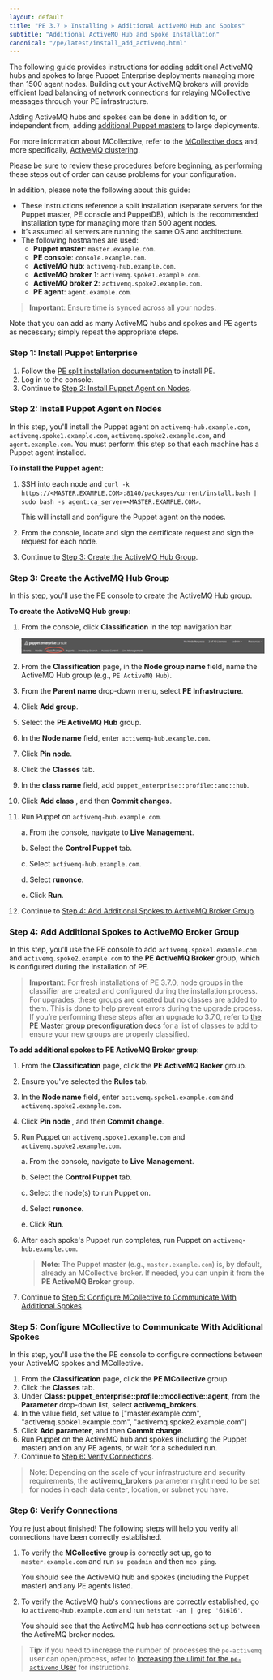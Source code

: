 ```yaml
---
layout: default
title: "PE 3.7 » Installing » Additional ActiveMQ Hub and Spokes"
subtitle: "Additional ActiveMQ Hub and Spoke Installation"
canonical: "/pe/latest/install_add_activemq.html"
---
```


The following guide provides instructions for adding additional ActiveMQ hubs and spokes to large Puppet Enterprise deployments managing more than 1500 agent nodes. Building out your ActiveMQ brokers will provide efficient load balancing of network connections for relaying MCollective messages through your PE infrastructure.

Adding ActiveMQ hubs and spokes can be done in addition to, or independent from, adding [additional Puppet masters](./install_multimaster.html) to large deployments.

For more information about MCollective, refer to the [MCollective docs](/mcollective/index.html) and, more specifically, [ActiveMQ clustering](/mcollective/reference/integration/activemq_clusters.html#activemq-clustering).
 
Please be sure to review these procedures before beginning, as performing these steps out of order can cause problems for your configuration. 

In addition, please note the following about this guide:

- These instructions reference a split installation (separate servers for the Puppet master, PE console and PuppetDB), which is the recommended installation type for managing more than 500 agent nodes.
- It’s assumed all servers are running the same OS and architecture.
- The following hostnames are used:
   - **Puppet master**: `master.example.com`.
   - **PE console**: `console.example.com`.
   - **ActiveMQ hub**: `activemq-hub.example.com`.
   - **ActiveMQ broker 1**: `activemq.spoke1.example.com`.
   - **ActiveMQ broker 2**: `activemq.spoke2.example.com`.
   - **PE agent**: `agent.example.com`.

> **Important**: Ensure time is synced across all your nodes. 

Note that you can add as many ActiveMQ hubs and spokes and PE agents as necessary; simply repeat the appropriate steps. 

### Step 1: Install Puppet Enterprise

1. Follow the [PE split installation documentation](./install_pe_split.html) to install PE.
2. Log in to the console. 
3. Continue to [Step 2: Install Puppet Agent on Nodes](#step-2-install-puppet-agent-on-nodes).


### Step 2: Install Puppet Agent on Nodes

In this step, you'll install the Puppet agent on `activemq-hub.example.com`, `activemq.spoke1.example.com`, `activemq.spoke2.example.com`, and `agent.example.com`. You must perform this step so that each machine has a Puppet agent installed. 

**To install the Puppet agent**:

1. SSH into each node and `curl -k https://<MASTER.EXAMPLE.COM>:8140/packages/current/install.bash | sudo bash -s agent:ca_server=<MASTER.EXAMPLE.COM>`.

   This will install and configure the Puppet agent on the nodes.

2. From the console, locate and sign the certificate request and sign the request for each node. 

3. Continue to [Step 3: Create the ActiveMQ Hub Group](#step-3-create-the-activemq-hub-group). 

### Step 3: Create the ActiveMQ Hub Group 

In this step, you'll use the PE console to create the ActiveMQ Hub group.

[classification_selector]: ./images/quick/classification_selector.png

**To create the ActiveMQ Hub group**:

1. From the console, click __Classification__ in the top navigation bar.

   ![classification selection][classification_selector]
   
2. From the __Classification__ page, in the **Node group name** field, name the ActiveMQ Hub group (e.g., `PE ActiveMQ Hub`). 
3. From the __Parent name__ drop-down menu, select **PE Infrastructure**.
4. Click __Add group__.
5. Select the __PE ActiveMQ Hub__ group.
6. In the __Node name__ field, enter `activemq-hub.example.com`.
7. Click __Pin node__.
8. Click the __Classes__ tab.
9. In the __class name__ field, add `puppet_enterprise::profile::amq::hub`.
10. Click __Add class__ , and then __Commit changes__. 
11. Run Puppet on `activemq-hub.example.com`.

    a. From the console, navigate to __Live Management__.
   
    b. Select the __Control Puppet__ tab.
   
    c. Select `activemq-hub.example.com`.
   
    d. Select __runonce__.
   
    e. Click __Run__.

12. Continue to [Step 4: Add Additional Spokes to ActiveMQ Broker Group](#step-4-add-additional-spokes-to-activemq-broker-group). 

### Step 4: Add Additional Spokes to ActiveMQ Broker Group

In this step, you'll use the PE console to add `activemq.spoke1.example.com` and `activemq.spoke2.example.com` to the __PE ActiveMQ Broker__ group, which is configured during the installation of PE.

> **Important**: For fresh installations of PE 3.7.0, node groups in the classifier are created and configured during the installation process. For upgrades, these groups are created but no classes are added to them. This is done to help prevent errors during the upgrade process. If you’re performing these steps after an upgrade to 3.7.0, refer to [the PE Master group preconfiguration docs](./console_classes_groups_preconfigured_groups.html#the-pe-master-group) for a list of classes to add to ensure your new groups are properly classified.

**To add additional spokes to __PE ActiveMQ Broker__ group**:  

1. From the __Classification__ page, click the __PE ActiveMQ Broker__ group.
2. Ensure you've selected the __Rules__ tab.
3. In the __Node name__ field, enter `activemq.spoke1.example.com` and `activemq.spoke2.example.com`. 
4. Click __Pin node__ , and then __Commit change__.
5. Run Puppet on `activemq.spoke1.example.com` and `activemq.spoke2.example.com`.

   a. From the console, navigate to __Live Management__.
   
   b. Select the __Control Puppet__ tab.
   
   c. Select the node(s) to run Puppet on.
   
   d. Select __runonce__.
   
   e. Click __Run__.

6. After each spoke's Puppet run completes, run Puppet on `activemq-hub.example.com`.

   > **Note**: The Puppet master (e.g., `master.example.com`) is, by default, already an MCollective broker. If needed, you can unpin it from the __PE ActiveMQ Broker__ group. 
   
7. Continue to [Step 5: Configure MCollective to Communicate With Additional Spokes](#step-5-configure-mcollective-to-communicate-with-additional-spokes).

### Step 5: Configure MCollective to Communicate With Additional Spokes

In this step, you'll use the the PE console to configure connections between your ActiveMQ spokes and MCollective. 

1. From the __Classification__ page, click the __PE MCollective__ group. 
2. Click the __Classes__ tab.
3. Under __Class: puppet_enterprise::profile::mcollective::agent__, from the __Parameter__ drop-down list, select __activemq_brokers__.
4. In the value field, set value to ["master.example.com", "activemq.spoke1.example.com", "activemq.spoke2.example.com"]
5. Click __Add parameter__, and then __Commit change__.
6. Run Puppet on the ActiveMQ hub and spokes (including the Puppet master) and on any PE agents, or wait for a scheduled run.
7. Continue to [Step 6: Verify Connections](#step-6-verify-connections). 

> Note: Depending on the scale of your infrastructure and security requirements, the __activemq_brokers__ parameter might need to be set for nodes in each data center, location, or subnet you have.

### Step 6: Verify Connections 

You're just about finished! The following steps will help you verify all connections have been correctly established. 

1. To verify the __MCollective__ group is correctly set up, go to `master.example.com` and run `su peadmin` and then `mco ping`.

   You should see the ActiveMQ hub and spokes (including the Puppet master) and any PE agents listed. 
   
2. To verify the ActiveMQ hub's connections are correctly established, go to `activemq-hub.example.com` and run `netstat -an | grep '61616'`.

   You should see that the ActiveMQ hub has connections set up between the ActiveMQ broker nodes. 
   
> **Tip**: if you need to increase the number of processes the `pe-activemq` user can open/process, refer to [Increasing the ulimit for the `pe-activemq` User](./trouble_orchestration.html#increasing-the-ulimit-for-the-pe-activemq-user) for instructions. 


